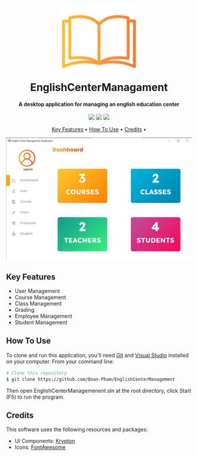 
<h1 align="center">
  <br>
  <img src="assets/logo_book.png" alt="App logo" width="200">
  <br>
  EnglishCenterManagament
  <br>
</h1>

<h4 align="center">A desktop application for managing an english education center</h4>

<p align="center">
    <img src ="https://img.shields.io/github/contributors/Doan-Pham/EnglishCenterManagement">
    <img src ="https://img.shields.io/github/last-commit/Doan-Pham/EnglishCenterManagement">
    <img src="https://img.shields.io/github/repo-size/Doan-Pham/EnglishCenterManagement">
</p>

<p align="center">
  <a href="#key-features">Key Features</a> •
  <a href="#how-to-use">How To Use</a> •
  <a href="#credits">Credits</a> •
</p>

![screenshot](assets/UI_main.PNG)

## Key Features

* User Management
* Course Management
* Class Management
* Grading
* Employee Management
* Student Management

## How To Use

To clone and run this application, you'll need [Git](https://git-scm.com) and [Visual Studio](https://visualstudio.microsoft.com/downloads/) installed on your computer. From your command line:

```bash
# Clone this repository
$ git clone https://github.com/Doan-Pham/EnglishCenterManagement
```
Then open EnglishCenterManagemenent.sln at the root directory, click Start (F5) to run the program.

## Credits

This software uses the following resources and packages:

- UI Components: [Krypton](https://github.com/ComponentFactory/Krypton)
- Icons: [FontAwesome](https://fontawesome.com/icons)


